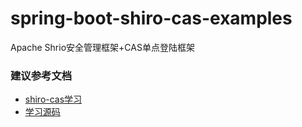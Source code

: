 # spring-boot-shiro-cas-examples
Apache Shrio安全管理框架+CAS单点登陆框架

### 建议参考文档
+ [shiro-cas学习](https://blog.csdn.net/zhoukun1008/article/details/73823839)
+ [学习源码](https://github.com/zhoukun6688/spring-shiro-cas)